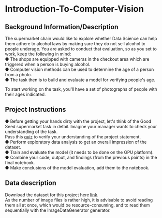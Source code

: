 # Introduction-To-Computer-Vision

## Background Information/Description<br />
The supermarket chain would like to explore whether Data Science can help them adhere to
alcohol laws by making sure they do not sell alcohol to people underage. You are asked to
conduct that evaluation, so as you set to work, keep the following in mind:<br />
● The shops are equipped with cameras in the checkout area which are triggered when a
person is buying alcohol.<br />
● Computer vision methods can be used to determine the age of a person from a photo.<br />
● The task then is to build and evaluate a model for verifying people's age.<br />

To start working on the task, you'll have a set of photographs of people with their ages indicated.<br />
## Project Instructions
● Before getting your hands dirty with the project, let's think of the Good Seed supermarket
task in detail. Imagine your manager wants to check your understanding of the task.<br />
Pass this [quiz](https://forms.gle/WUvFwaZ8JXdUzYTg8) to verify your understanding of the project statement.<br />
● Perform exploratory data analysis to get an overall impression of the dataset.<br />
● Train and evaluate the model (it needs to be done on the GPU platform).<br />
● Combine your code, output, and findings (from the previous points) in the final notebook.<br />
● Make conclusions of the model evaluation, add them to the notebook.<br />

## Data description<br />
Download the dataset for this project here [link](https://www.kaggle.com/abhikjha/appa-real-face-cropped).<br />
As the number of image files is rather high, it is advisable to avoid reading them all at once,
which would be resource-consuming, and to read them sequentially with the
ImageDataGenerator generator.
